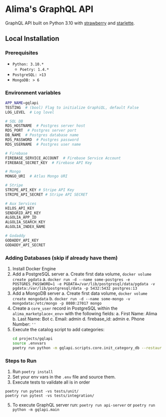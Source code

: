 # Alima's GraphQL API

GraphQL API built on Python 3.10 with [strawberry](https://strawberry.roks/docs/) and [starlette](https://starlett.io). 


## Local Installation

### Prerequisites

- `Python: 3.10.*`
  - `Poetry: 1.4.*`
- `PostgreSQL: >13`
- `MongoDB: > 6`

### Environment variables

```bash
APP_NAME=gqlapi
TESTING  # (bool) Flag to initialize GraphiQL, default False
LOG_LEVEL  # Log lovel

# SQL DB
RDS_HOSTNAME  # Postgres server host
RDS_PORT  # Postgres server port
DB_NAME  # Postgres database name
RDS_PASSWORD  # Postgres password
RDS_USERNAME  # Postgres user name

# Firebase
FIREBASE_SERVICE_ACCOUNT  # Firebase Service Account 
FIREBASE_SECRET_KEY  # Firebase API Key

# Mongo
MONGO_URI  # Atlas Mongo URI

# Stripe
STRIPE_API_KEY # Stripe API Key
STRIPE_API_SECRET # Stripe API SECRET

# Aux Services
HILOS_API_KEY
SENDGRID_API_KEY
ALGOLIA_APP_ID
ALGOLIA_SEARCH_KEY
ALGOLIA_INDEX_NAME

# Godaddy
GODADDY_API_KEY
GODADDY_API_SECRET
```

### Adding Databases (skip if already have them)

1. Install Docker Engine
2. Add a PostgreSQL server
  a. Create first data volume, `docker volume create pgdata`
  a. `docker run -d --name some-postgres -e POSTGRES_PASSWORD=1 -e PGDATA=/var/lib/postgresql/data/pgdata -v pgdata:/var/lib/postgresql/data -p 5432:5432 postgres:13`
3. Add a MongoDB server
  a. Create first data volume, `docker volume create mongodata`
  b. `docker run -d --name some-mongo -v mongodata:/etc/mongo -p 8080:27017 mongo`
4. Create a `core_user` record in PostgreSQL within the `alima_marketplace<_env>` with the following fields: 
  a. First Name: Alima
  b. Last Name: Bot
  c. Email: admin
  d. firebase_id: admin
  e. Phone Number: `''`
5. Execute the catalog script to add categories:
    ```bash
    cd projects/gqlapi
    source .envvars
    poetry run python -m gqlapi.scripts.core.init_category_db --restaurant init --supplier init
    ```


### Steps to Run

1. Run `poetry install` 
2. Set your env vars in the `.env` file and source them.
3. Execute tests to validate all is in order
```
poetry run pytest -vs tests/unit/
poetry run pytest -vs tests/integration/
```
5. To execute GraphQL server run: `poetry run api-server` or `poetry run python -m gqlapi.main`